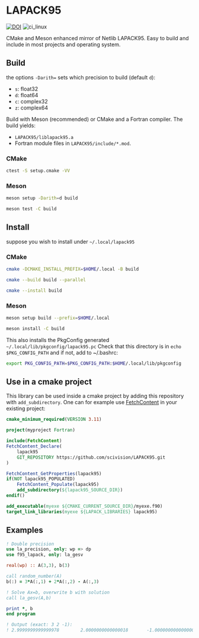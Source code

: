 # LAPACK95

[![DOI](https://zenodo.org/badge/162024736.svg)](https://zenodo.org/badge/latestdoi/162024736)
![ci_linux](https://github.com/scivision/lapack95/workflows/ci_linux/badge.svg)

CMake and Meson enhanced mirror of Netlib LAPACK95.
Easy to build and include in most projects and operating system.

## Build

the options `-Darith=` sets which precision to build (default `d`):

* `s`: float32
* `d`: float64
* `c`: complex32
* `z`: complex64

Build with Meson (recommended) or CMake and a Fortran compiler.
The build yields:

* `LAPACK95/liblapack95.a`
* Fortran module files in `LAPACK95/include/*.mod`.

### CMake

```sh
ctest -S setup.cmake -VV
```

### Meson

```sh
meson setup -Darith=d build

meson test -C build
```

## Install

suppose you wish to install under `~/.local/lapack95`

### CMake

```sh
cmake -DCMAKE_INSTALL_PREFIX=$HOME/.local -B build

cmake --build build --parallel

cmake --install build
```

### Meson

```sh
meson setup build --prefix=$HOME/.local

meson install -C build
```

This also installs the PkgConfig generated `~/.local/lib/pkgconfig/lapack95.pc`
Check that this directory is in `echo $PKG_CONFIG_PATH` and if not, add to ~/.bashrc:

```sh
export PKG_CONFIG_PATH=$PKG_CONFIG_PATH:$HOME/.local/lib/pkgconfig
```

## Use in a cmake project

This library can be used inside a cmake project by adding this repository with `add_subdirectory`.
One can for example use
[FetchContent](https://cmake.org/cmake/help/latest/module/FetchContent.html) in your existing project:
```cmake
cmake_minimum_required(VERSION 3.11)

project(myproject Fortran)

include(FetchContent)
FetchContent_Declare(
    lapack95
    GIT_REPOSITORY https://github.com/scivision/LAPACK95.git
)

FetchContent_GetProperties(lapack95)
if(NOT lapack95_POPULATED)
    FetchContent_Populate(lapack95)
    add_subdirectory(${lapack95_SOURCE_DIR})
endif()

add_executable(myexe ${CMAKE_CURRENT_SOURCE_DIR}/myexe.f90)
target_link_libraries(myexe ${LAPACK_LIBRARIES} lapack95)
```

## Examples

```fortran
! Double precision
use la_precision, only: wp => dp
use f95_lapack, only: la_gesv

real(wp) :: A(3,3), b(3)

call random_number(A)
b(:) = 3*A(:,1) + 2*A(:,2) - A(:,3)

! Solve Ax=b, overwrite b with solution
call la_gesv(A,b)

print *, b
end program

! Output (exact: 3 2 -1):
! 2.9999999999999978        2.0000000000000018       -1.0000000000000004
```
